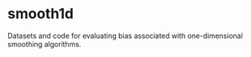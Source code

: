 # smooth1d
Datasets and code for evaluating bias associated with one-dimensional smoothing algorithms.
